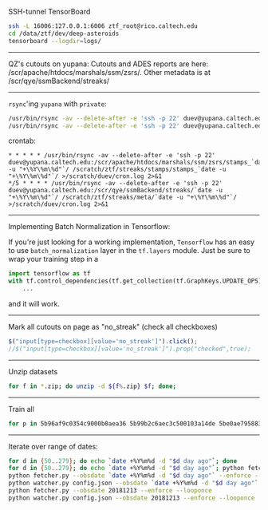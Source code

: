 SSH-tunnel TensorBoard
```bash
ssh -L 16006:127.0.0.1:6006 ztf_root@rico.caltech.edu
cd /data/ztf/dev/deep-asteroids
tensorboard --logdir=logs/
```

---

QZ's cutouts on yupana:
Cutouts and ADES reports are here: /scr/apache/htdocs/marshals/ssm/zsrs/. 
Other metadata is at /scr/qye/ssmBackend/streaks/

---

`rsync`'ing `yupana` with `private`:
```bash
/usr/bin/rsync -av --delete-after -e 'ssh -p 22' duev@yupana.caltech.edu:/scr/apache/htdocs/marshals/ssm/zsrs/stamps_\* /scratch/ztf/streaks/stamps/
/usr/bin/rsync -av --delete-after -e 'ssh -p 22' duev@yupana.caltech.edu:/scr/qye/ssmBackend/streaks/2018\* /scratch/ztf/streaks/meta/
```

crontab:
```crontab
* * * * * /usr/bin/rsync -av --delete-after -e 'ssh -p 22' duev@yupana.caltech.edu:/scr/apache/htdocs/marshals/ssm/zsrs/stamps_`date -u "+\%Y\%m\%d"`/ /scratch/ztf/streaks/stamps/stamps_`date -u "+\%Y\%m\%d"`/ >/scratch/duev/cron.log 2>&1
*/5 * * * * /usr/bin/rsync -av --delete-after -e 'ssh -p 22' duev@yupana.caltech.edu:/scr/qye/ssmBackend/streaks/`date -u "+\%Y\%m\%d"`/ /scratch/ztf/streaks/meta/`date -u "+\%Y\%m\%d"`/ >/scratch/duev/cron.log 2>&1
```

---

Implementing Batch Normalization in Tensorflow:

If you're just looking for a working implementation, `Tensorflow` has an easy to use `batch_normalization` layer 
in the `tf.layers` module. Just be sure to wrap your training step in a 
```python
import tensorflow as tf
with tf.control_dependencies(tf.get_collection(tf.GraphKeys.UPDATE_OPS)):
    ... 
```
and it will work.

---

Mark all cutouts on page as "no_streak" (check all checkboxes)

```javascript
$("input[type=checkbox][value='no_streak']").click();
//$("input[type=checkbox][value='no_streak']").prop("checked",true);
```

---

Unzip datasets
```bash
for f in *.zip; do unzip -d ${f%.zip} $f; done;
```

---

Train all
```bash
for p in 5b96af9c0354c9000b0aea36 5b99b2c6aec3c500103a14de 5be0ae7958830a0018821794 5c05bbdc826480000a95c0bf; do for m in VGG6 ResNet50 DenseNet121; do echo $p $m; python deepstreaks.py --project_id $p --model $m --class_weight --verbose; done; done
```

---

Iterate over range of dates:
```bash
for d in {50..279}; do echo `date +%Y%m%d -d "$d day ago"`; done
for d in {50..279}; do echo `date +%Y%m%d -d "$d day ago"`; python fetcher.py --obsdate `date +%Y%m%d -d "$d day ago"` --enforce --looponce; python watcher.py config.json --obsdate `date +%Y%m%d -d "$d day ago"` --enforce --looponce; done
python fetcher.py --obsdate `date +%Y%m%d -d "$d day ago"` --enforce --looponce
python watcher.py config.json --obsdate `date +%Y%m%d -d "$d day ago"` --enforce --looponce
python fetcher.py --obsdate 20181213 --enforce --looponce
python watcher.py config.json --obsdate 20181213 --enforce --looponce
```